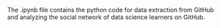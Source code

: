 The .ipynb file contains the python code for data extraction from GitHub and analyzing the social network of data science learners on GitHub.
